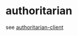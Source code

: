 
# authoritarian

see [authoritarian-client](https://github.com/chase-moskal/authoritarian-client#readme)
